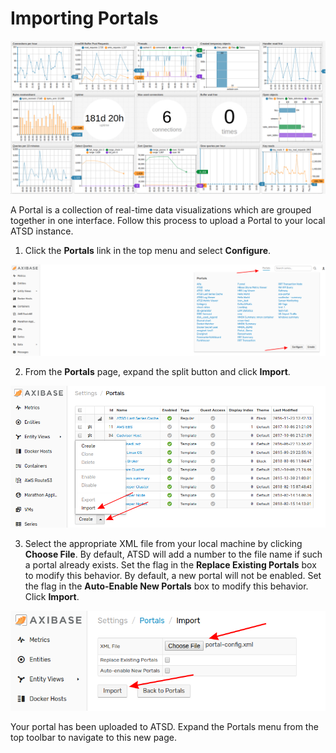 # Importing Portals

![](images/portal.png)

A Portal is a collection of real-time data visualizations which are grouped together in one interface. Follow this process to upload a Portal to your local ATSD instance.

1. Click the **Portals** link in the top menu and select **Configure**.

![](images/portal-config.png)

2. From the **Portals** page, expand the split button and click **Import**.

![](images/import-portal.png)

3. Select the appropriate XML file from your local machine by clicking **Choose File**. By default, ATSD will add a number to the file name if such a portal already exists. Set the flag in the **Replace Existing Portals** box to modify this behavior. By default, a new portal will not be enabled. Set the flag in the **Auto-Enable New Portals** box to modify this behavior. Click **Import**.

![](images/portal-import-page.png)

Your portal has been uploaded to ATSD. Expand the Portals menu from the top toolbar to navigate to this new page.
